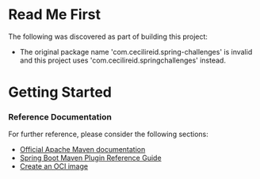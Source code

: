 # Read Me First
The following was discovered as part of building this project:

* The original package name 'com.cecilireid.spring-challenges' is invalid and this project uses 'com.cecilireid.springchallenges' instead.

# Getting Started

### Reference Documentation
For further reference, please consider the following sections:

* [Official Apache Maven documentation](https://maven.apache.org/guides/index.html)
* [Spring Boot Maven Plugin Reference Guide](https://docs.spring.io/spring-boot/docs/2.5.4/maven-plugin/reference/html/)
* [Create an OCI image](https://docs.spring.io/spring-boot/docs/2.5.4/maven-plugin/reference/html/#build-image)

